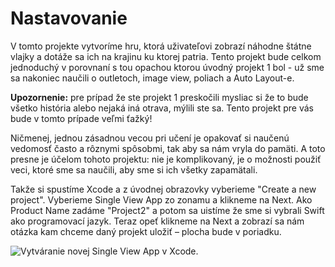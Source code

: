 # Nastavovanie

V tomto projekte vytvoríme hru, ktorá uživateľovi zobrazí náhodne štátne vlajky a dotáže sa ich na krajinu ku ktorej patria. Tento projekt bude celkom jednoduchý v porovnaní s tou opachou ktorou úvodný projekt 1 bol - už sme sa nakoniec naučili o outletoch, image view, poliach a Auto Layout-e.

**Upozornenie:** pre prípad že ste projekt 1 preskočili mysliac si že to bude všetko história alebo nejaká iná otrava, mýlili ste sa. Tento projekt pre vás bude v tomto prípade veľmi ťažký!

Ničmenej, jednou zásadnou vecou pri učení je opakovať si naučenú vedomosť často a rôznymi spôsobmi, tak aby sa nám vryla do pamäti. A toto presne je účelom tohoto projektu: nie je komplikovaný, je o možnosti použiť veci, ktoré sme sa naučili, aby sme si ich všetky zapamätali.

Takže si spustíme Xcode a z úvodnej obrazovky vyberieme "Create a new project". Vyberieme Single View App zo zonamu a klikneme na Next. Ako Product Name zadáme "Project2" a potom sa uistíme že sme si vybrali Swift ako programovací jazyk. Teraz opeť klikneme na Next a zobrazí sa nám otázka kam chceme daný projekt uložiť – plocha bude v poriadku.

![Vytváranie novej Single View App v Xcode.](2-2.png)
